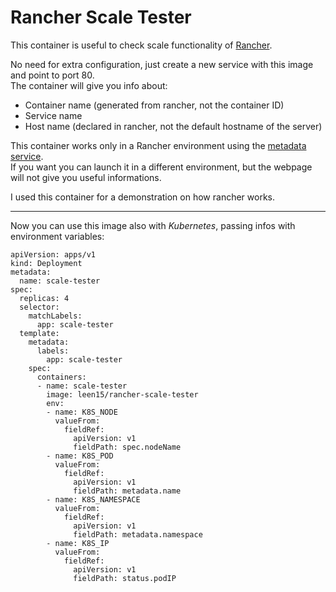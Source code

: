 # Rancher Scale Tester

This container is useful to check scale functionality of [Rancher](http://rancher.com/rancher/).   

No need for extra configuration, just create a new service with this image and point to port 80.   
The container will give you info about:   
- Container name (generated from rancher, not the container ID)
- Service name
- Host name (declared in rancher, not the default hostname of the server)

This container works only in a Rancher environment using the [metadata service](https://docs.rancher.com/rancher/v1.5/en/rancher-services/metadata-service/).   
If you want you can launch it in a different environment, but the webpage will not give you useful informations.   

I used this container for a demonstration on how rancher works.

----------------------------------------------------------------

Now you can use this image also with *Kubernetes*, passing infos with environment variables:

```
apiVersion: apps/v1
kind: Deployment
metadata:
  name: scale-tester
spec:
  replicas: 4
  selector:
    matchLabels:
      app: scale-tester
  template:
    metadata:
      labels:
        app: scale-tester
    spec:
      containers:
      - name: scale-tester
        image: leen15/rancher-scale-tester
        env:
        - name: K8S_NODE
          valueFrom:
            fieldRef:
              apiVersion: v1
              fieldPath: spec.nodeName
        - name: K8S_POD
          valueFrom:
            fieldRef:
              apiVersion: v1
              fieldPath: metadata.name
        - name: K8S_NAMESPACE
          valueFrom:
            fieldRef:
              apiVersion: v1
              fieldPath: metadata.namespace
        - name: K8S_IP
          valueFrom:
            fieldRef:
              apiVersion: v1
              fieldPath: status.podIP
  ```
